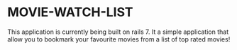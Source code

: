 # MOVIE-WATCH-LIST

This application is currently being built on rails 7. It a simple application that allow you to bookmark your favourite movies from a list of top rated movies!

